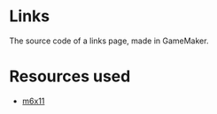 # Links
The source code of a links page, made in GameMaker.

# Resources used
- [m6x11](https://managore.itch.io/m6x11)
